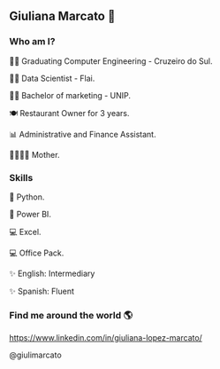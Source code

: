 ## Giuliana Marcato 👋

### Who am I?
👩‍💻 Graduating Computer Engineering - Cruzeiro do Sul.

👩‍💻 Data Scientist - Flai.

👩‍🎓 Bachelor of marketing - UNIP.

🍽 Restaurant Owner for 3 years.

📊 Administrative and Finance Assistant.

👨‍👩‍👧‍👦 Mother.


### Skills
🐍 Python.

🧮 Power BI.

💻 Excel.

💻 Office Pack.

✨ English: Intermediary

✨ Spanish: Fluent



### Find me around the world 🌎
https://www.linkedin.com/in/giuliana-lopez-marcato/

@giulimarcato

